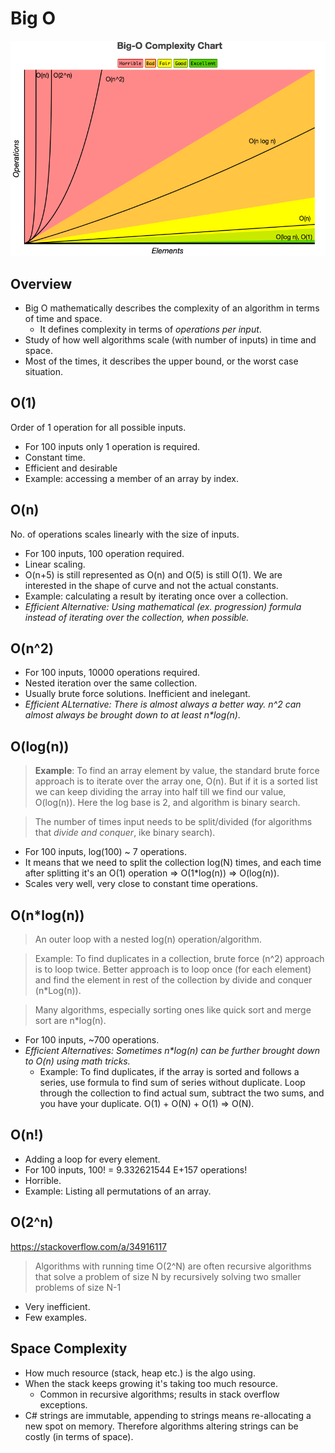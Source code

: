 # Big O

![](images/Graph.PNG)

## Overview
- Big O mathematically describes the complexity of an algorithm in terms of time and space.
    - It defines complexity in terms of _operations per input_.
- Study of how well algorithms scale (with number of inputs) in time and space.
- Most of the times, it describes the upper bound, or the worst case situation.

## O(1)
Order of 1 operation for all possible inputs.
- For 100 inputs only 1 operation is required.
- Constant time.
- Efficient and desirable
- Example: accessing a member of an array by index.

## O(n)
No. of operations scales linearly with the size of inputs.
- For 100 inputs, 100 operation required.
- Linear scaling.
- O(n+5) is still represented as O(n) and O(5) is still O(1). We are interested in the shape of curve and not the actual constants.
- Example: calculating a result by iterating once over a collection.
- _Efficient Alternative: Using mathematical (ex. progression) formula instead of iterating over the collection, when possible._

## O(n^2)
- For 100 inputs, 10000 operations required.
- Nested iteration over the same collection.
- Usually brute force solutions. Inefficient and inelegant. 
- _Efficient ALternative: There is almost always a better way. n^2 can almost always be brought down to at least n*log(n)_.

## O(log(n))
>__Example__: To find an array element by value, the standard brute force approach is to iterate over the array one, O(n). 
> But if it is a sorted list we can keep dividing the array into half till we find our value, O(log(n)). Here the log base is 2, and algorithm is binary search.

> The number of times input needs to be split/divided (for algorithms that _divide and conquer_, ike binary search).

- For 100 inputs, log(100) ~ 7 operations.
- It means that we need to split the collection log(N) times, and each time after splitting it's an O(1) operation => O(1*log(n)) => O(log(n)).
- Scales very well, very close to constant time operations.

## O(n*log(n))
> An outer loop with a nested log(n) operation/algorithm.

> Example: To find duplicates in a collection, brute force (n^2) approach is to loop twice. Better approach is to loop once (for each element) and find the element in rest of the collection by divide and conquer (n*Log(n)).

> Many algorithms, especially sorting ones like quick sort and merge sort are n*log(n).

- For 100 inputs, ~700 operations. 
- _Efficient Alternatives: Sometimes n*log(n) can be further brought down to O(n) using math tricks._
    - Example: To find duplicates, if the array is sorted and follows a series, use formula to find sum of series without duplicate. Loop through the collection to find actual sum, subtract the two sums, and you have your duplicate. O(1) + O(N) + O(1) => O(N).

## O(n!)
- Adding a loop for every element. 
- For 100 inputs, 100! = 9.332621544 E+157 operations! 
- Horrible. 
- Example: Listing all permutations of an array.

## O(2^n)
https://stackoverflow.com/a/34916117
> Algorithms with running time O(2^N) are often recursive algorithms that solve a problem of size N by recursively solving two smaller problems of size N-1 
- Very inefficient. 
- Few examples.

## Space Complexity
- How much resource (stack, heap etc.) is the algo using.
- When the stack keeps growing it's taking too much resource.
    - Common in recursive algorithms; results in stack overflow exceptions.
- C# strings are immutable, appending to strings means re-allocating a new spot on memory. Therefore algorithms altering strings can be costly (in terms of space).



